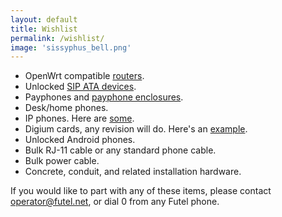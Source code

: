 ```yaml
---
layout: default
title: Wishlist
permalink: /wishlist/
image: 'sissyphus_bell.png'
---
```


- OpenWrt compatible [routers](https://openwrt.org/toh/start).
- Unlocked [SIP ATA devices](http://www.voip-info.org/wiki/view/Analog+Telephone+Adapters).
- Payphones and [payphone enclosures](https://www.payphone.com/Booths-and-Enclosures/).
- Desk/home phones.
- IP phones. Here are [some](http://www.voip-info.org/wiki/view/Asterisk+phones).
- Digium cards, any revision will do. Here's an [example](http://www.digiumcards.com/tdm400p.html).
- Unlocked Android phones.
- Bulk RJ-11 cable or any standard phone cable.
- Bulk power cable.
- Concrete, conduit, and related installation hardware.

If you would like to part with any of these items, please contact <a href='mailto:operator@futel.net'>operator@futel.net</a>, or dial 0 from any Futel phone.
